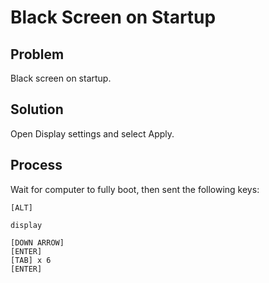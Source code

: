 Black Screen on Startup
=======================

## Problem
Black screen on startup.

## Solution
Open Display settings and select Apply.

## Process
Wait for computer to fully boot, then sent the following keys:
```
[ALT]

display

[DOWN ARROW]
[ENTER]
[TAB] x 6
[ENTER]
```
